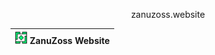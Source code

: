 <p align="center">zanuzoss.website</p>

| <img src="Media/logo.png" width="20px"> ZanuZoss Website |
|----------------------------------|
